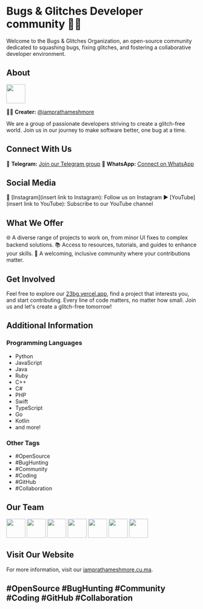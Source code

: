 # Bugs & Glitches Developer community 🐞✨

Welcome to the Bugs & Glitches Organization, an open-source community dedicated to squashing bugs, fixing glitches, and fostering a collaborative developer environment.

## About
<img src="https://github.com/iamprathameshmore.png"  style="width:50px; "  />

👨‍💻 **Creater:** [@iamprathameshmore](https://github.com/iamprathameshmore)

We are a group of passionate developers striving to create a glitch-free world. Join us in our journey to make software better, one bug at a time.


## Connect With Us
📱 **Telegram:** [Join our Telegram group](https://t.me/BugsandGlitches)
📲 **WhatsApp:** [Connect on WhatsApp](https://chat.whatsapp.com/Ck7nmRUEmEcFWDKNHnvX7y)

## Social Media
📸 [Instagram](insert link to Instagram): Follow us on Instagram
▶️ [YouTube](insert link to YouTube): Subscribe to our YouTube channel

## What We Offer
🌐 A diverse range of projects to work on, from minor UI fixes to complex backend solutions.
📚 Access to resources, tutorials, and guides to enhance your skills.
🤝 A welcoming, inclusive community where your contributions matter.

## Get Involved
Feel free to explore our [23bg.vercel.app](https://23bg.vercel.app/), find a project that interests you, and start contributing. Every line of code matters, no matter how small. Join us and let's create a glitch-free tomorrow!

## Additional Information

### Programming Languages
- Python
- JavaScript
- Java
- Ruby
- C++
- C#
- PHP
- Swift
- TypeScript
- Go
- Kotlin
- and more!

### Other Tags
- #OpenSource
- #BugHunting
- #Community
- #Coding
- #GitHub
- #Collaboration

## Our Team 
<div style="align-item:center;">
<img src="https://github.com/RuchitaGhate.png"  style="width:50px;" />
<img src="https://github.com/iamgauravaawanke.png"  style="width:50px;" />
<img src="https://github.com/Iamprashammodak.png" width="50px;" />
<img src="https://github.com/sarthak-Bharne.png" width="50px;" />
<img src="https://github.com/SanskarNagdive.png" width="50px;" />
<img src="https://github.com/bhavesh-hote.png" width="50px;" />
<img src="https://github.com/Ankitkhobragade1.png" width="50px;" />
</div>

## Visit Our Website

For more information, visit our [iamprathameshmore.cu.ma](https://iamprathameshmore.cu.ma).

## #OpenSource #BugHunting #Community #Coding #GitHub #Collaboration
